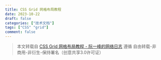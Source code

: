 ```yaml
---
title: CSS Grid 网格布局教程
date: 2023-10-22
draft: false
categories: ["技术文档"]
tags: ["CSS" "grid"]
comment: false
---
```


> 本文转载自 [CSS Grid 网格布局教程 - 阮一峰的网络日志](https://www.ruanyifeng.com/blog/2019/03/grid-layout-tutorial.html)
> 遵循 自由转载-非商用-非衍生-保持署名（创意共享3.0许可证）
